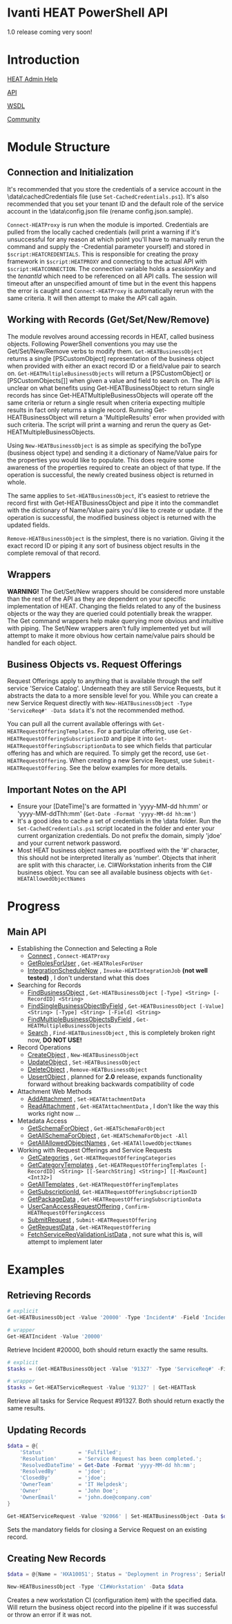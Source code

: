 # Ivanti HEAT PowerShell API

1.0 release coming very soon!

# Introduction
[HEAT Admin Help](https://<YOUR_TENANT_ID>/help/admin/index.html)

[API](https://help.ivanti.com/ht/help/en_US/ISM/2017/Content/Configure/Develop/Web%20Service.htm)

[WSDL](https://<YOUR_TENANT_ID>/ServiceAPI/FRSHEATIntegration.asmx?wsdl)

[Community](https://community.ivanti.com/community/heat-software/ivanti-service-manager-formerly-heat-service-management/heat-api-ivanti-service-manager)

# Module Structure

## Connection and Initialization

It's recommended that you store the credentials of a service account in the \data\cachedCredentials file (use `Set-CachedCredentials.ps1`). It's also recommended that you set your tenant ID and the default role of the service account in the \data\config.json file (rename config.json.sample).

`Connect-HEATProxy` is run when the module is imported. Credentials are pulled from the locally cached credentials (will print a warning if it's unsuccessful for any reason at which point you'll have to manually rerun the command and supply the -Credential parameter yourself) and stored in `$script:HEATCREDENTIALS`. This is responsible for creating the proxy framework in `$script:HEATPROXY` and connecting to the actual API with `$script:HEATCONNECTION`. The connection variable holds a _sessionKey_ and the _tenantId_ which need to be referenced on all API calls. The session will timeout after an unspecified amount of time but in the event this happens the error is caught and `Connect-HEATProxy` is automatically rerun with the same criteria. It will then attempt to make the API call again.

## Working with Records (Get/Set/New/Remove)

The module revolves around accessing records in HEAT, called business objects. Following PowerShell conventions you may use the Get/Set/New/Remove verbs to modify them. `Get-HEATBusinessObject` returns a single [PSCustomObject] representation of the business object when provided with either an exact record ID or a field/value pair to search on. `Get-HEATMultipleBusinessObjects` will return a [PSCustomObject] or [PSCustomObjects[]] when given a value and field to search on. The API is unclear on what benefits using Get-HEATBusinessObject to return single records has since Get-HEATMultipleBusinessObjects will operate off the same criteria or return a single result when criteria expecting multiple results in fact only returns a single record. Running Get-HEATBusinessObject will return a 'MultipleResults' error when provided with such criteria. The script will print a warning and rerun the query as Get-HEATMultipleBusinessObjects.

Using `New-HEATBusinessObject` is as simple as specifying the boType (business object type) and sending it a dictionary of Name/Value pairs for the properties you would like to populate. This does require some awareness of the properties required to create an object of that type. If the operation is successful, the newly created business object is returned in whole.

The same applies to `Set-HEATBusinessObject`, it's easiest to retrieve the record first with Get-HEATBusinessObject and pipe it into the commandlet with the dictionary of Name/Value pairs you'd like to create or update. If the operation is successful, the modified business object is returned with the updated fields.

`Remove-HEATBusinessObject` is the simplest, there is no variation. Giving it the exact record ID or piping it any sort of business object results in the complete removal of that record.

## Wrappers

**WARNING!** The Get/Set/New wrappers should be considered more unstable than the rest of the API as they are dependent on your specific implementation of HEAT. Changing the fields related to any of the business objects or the way they are queried could potentially break the wrapper. The Get command wrappers help make querying more obvious and intuitive with piping. The Set/New wrappers aren't fully implemented yet but will attempt to make it more obvious how certain name/value pairs should be handled for each object.

## Business Objects vs. Request Offerings

Request Offerings apply to anything that is available through the self service 'Service Catalog'. Underneath they are still Service Requests, but it abstracts the data to a more sensible level for you. While you can create a new Service Request directly with `New-HEATBusinessObject -Type 'ServiceReq#' -Data $data` it's not the recommended method.

You can pull all the current available offerings with `Get-HEATRequestOfferingTemplates`. For a particular offering, use `Get-HEATRequestOfferingSubscriptionID` and pipe it into `Get-HEATRequestOfferingSubscriptionData` to see which fields that particular offering has and which are required. To simply get the record, use `Get-HEATRequestOffering`. When creating a new Service Request, use `Submit-HEATRequestOffering`. See the below examples for more details.

## Important Notes on the API

  * Ensure your [DateTime]'s are formatted in 'yyyy-MM-dd hh:mm' or 'yyyy-MM-ddThh:mm' (`Get-Date -Format 'yyyy-MM-dd hh:mm'`)
  * It's a good idea to cache a set of credentials in the \data folder. Run the `Set-CachedCredentials.ps1` script located in the folder and enter your current organization credentials. Do not prefix the domain, simply 'jdoe' and your current network password.
  * Most HEAT business object names are postfixed with the '#' character, this should not be interpreted literally as 'number'. Objects that inherit are split with this character, i.e. CI#Workstation inherits from the CI# business object. You can see all available business objects with `Get-HEATAllowedObjectNames`

# Progress

## Main API

* Establishing the Connection and Selecting a Role
  * [Connect](https://help.ivanti.com/ht/help/en_US/ISM/2017/Content/Configure/Develop/Connect.htm#Using_the_Connect_WebMethod) , `Connect-HEATProxy`
  * [GetRolesForUser](https://help.ivanti.com/ht/help/en_US/ISM/2017/Content/Configure/Develop/Connect.htm#Using_the_Connect_WebMethod) , `Get-HEATRolesForUser`
  * [IntegrationScheduleNow](https://help.ivanti.com/ht/help/en_US/ISM/2017/Content/Configure/Develop/IntegrationScheduleNow.htm) , `Invoke-HEATIntegrationJob` __(not well tested)__ , I don't understand what this does
* Searching for Records
  * [FindBusinessObject](https://help.ivanti.com/ht/help/en_US/ISM/2017/Content/Configure/Develop/FindBusinessObject.htm#_Toc357184303) , `Get-HEATBusinessObject [-Type] <String> [-RecordID] <String>`
  * [FindSingleBusinessObjectByField](https://help.ivanti.com/ht/help/en_US/ISM/2017/Content/Configure/Develop/FindSingleBusinessObjectByField.htm#_Toc357184304) , `Get-HEATBusinessObject [-Value] <String> [-Type] <String> [-Field] <String>`
  * [FindMultipleBusinessObjectsByField](https://help.ivanti.com/ht/help/en_US/ISM/2017/Content/Configure/Develop/FindMultipleBusinessObjectsByField.htm#_Toc357184305) , `Get-HEATMultipleBusinessObjects`
  * [Search](https://help.ivanti.com/ht/help/en_US/ISM/2017/Content/Configure/Develop/Search.htm#_Toc357184306) , `Find-HEATBusinessObject` , this is completely broken right now, __DO NOT USE!__
* Record Operations
  * [CreateObject](https://help.ivanti.com/ht/help/en_US/ISM/2017/Content/Configure/Develop/CreateObject.htm#Using_the_CreateObject_Web_Method) , `New-HEATBusinessObject`
  * [UpdateObject](https://help.ivanti.com/ht/help/en_US/ISM/2017/Content/Configure/Develop/UpdateObject.htm#Using_the_UpdateObject_Web_Method) , `Set-HEATBusinessObject`
  * [DeleteObject](https://help.ivanti.com/ht/help/en_US/ISM/2017/Content/Configure/Develop/DeleteObject.htm#Using_the_DeleteObject_Web_Method) , `Remove-HEATBusinessObject`
  * [UpsertObject](https://help.ivanti.com/ht/help/en_US/ISM/2017/Content/Configure/Develop/UpsertObject.htm#Using_the_UpsertObject_Web_Method) , planned for **2.0** release, expands functionality forward without breaking backwards compatibility of code
* Attachment Web Methods
  * [AddAttachment](https://help.ivanti.com/ht/help/en_US/ISM/2017/Content/Configure/Develop/AddAttachment.htm#_Toc357184316) , `Set-HEATAttachmentData`
  * [ReadAttachment](https://help.ivanti.com/ht/help/en_US/ISM/2017/Content/Configure/Develop/ReadAttachment.htm#_Toc357184317) , `Get-HEATAttachmentData` , I don't like the way this works right now ...
* Metadata Access
  * [GetSchemaForObject](https://help.ivanti.com/ht/help/en_US/ISM/2017/Content/Configure/Develop/GetSchemaForObject.htm#_Toc357184319) , `Get-HEATSchemaForObject`
  * [GetAllSchemaForObject](https://help.ivanti.com/ht/help/en_US/ISM/2017/Content/Configure/Develop/GetAllSchemaForObject.htm#_Toc357184320) , `Get-HEATSchemaForObject -All`
  * [GetAllAllowedObjectNames](https://help.ivanti.com/ht/help/en_US/ISM/2017/Content/Configure/Develop/GetAllAllowedObjectNames.htm#_Toc357184321) , `Get-HEATAllowedObjectNames`
* Working with Request Offerings and Service Requests
  * [GetCategories](https://help.ivanti.com/ht/help/en_US/ISM/2017/Content/Configure/Develop/GetCategories.htm#Using_the_GetCategories_Web_Method) , `Get-HEATRequestOfferingCategories`
  * [GetCategoryTemplates](https://help.ivanti.com/ht/help/en_US/ISM/2017/Content/Configure/Develop/GetCategoryTemplates.htm#Using_the_GetCategoryTemplates_Web_Method) , `Get-HEATRequestOfferingTemplates [-RecordID] <String> [[-SearchString] <String>] [[-MaxCount] <Int32>]`
  * [GetAllTemplates](https://help.ivanti.com/ht/help/en_US/ISM/2017/Content/Configure/Develop/GetAllTemplates.htm#Using_the_GetAllTemplatesWebMethod) , `Get-HEATRequestOfferingTemplates`
  * [GetSubscriptionId](https://help.ivanti.com/ht/help/en_US/ISM/2017/Content/Configure/Develop/GetSubscriptionId.htm#Using_the_GetSubscriptionId_Web_Method), `Get-HEATRequestOfferingSubscriptionID`
  * [GetPackageData](https://help.ivanti.com/ht/help/en_US/ISM/2017/Content/Configure/Develop/GetPackageData.htm#Using_the_GetPackageDataWeb_Method) , `Get-HEATRequestOfferingSubscriptionData`
  * [UserCanAccessRequestOffering](https://help.ivanti.com/ht/help/en_US/ISM/2017/Content/Configure/Develop/UserCanAccessRequestOffering.htm#Using_the_UserCanAccessRequestOffering_Web_Method) , `Confirm-HEATRequestOfferingAccess`
  * [SubmitRequest](https://help.ivanti.com/ht/help/en_US/ISM/2017/Content/Configure/Develop/SubmitRequest.htm#Using_the_SubmitRequestWeb_Method) , `Submit-HEATRequestOffering`
  * [GetRequestData](https://help.ivanti.com/ht/help/en_US/ISM/2017/Content/Configure/Develop/GetRequestData.htm#Using_the_GetRequestData_Web_Method) , `Get-HEATRequestOffering`
  * [FetchServiceReqValidationListData](https://help.ivanti.com/ht/help/en_US/ISM/2017/Content/Configure/Develop/FetchServiceReqValidtionListData.htm#Using_the_FetchServiceReqValidationListData_Web_Method) , not sure what this is, will attempt to implement later

# Examples

## Retrieving Records

``` powershell
# explicit
Get-HEATBusinessObject -Value '20000' -Type 'Incident#' -Field 'IncidentNumber'

# wrapper
Get-HEATIncident -Value '20000'
```
Retrieve Incident #20000, both should return exactly the same results.

``` powershell
# explicit
$tasks = (Get-HEATBusinessObject -Value '91327' -Type 'ServiceReq#' -Field 'ServiceReqNumber').RecID | Get-HEATMultipleBusinessObjects -Type 'Task' -Field 'ParentLink_RecID'

# wrapper
$tasks = Get-HEATServiceRequest -Value '91327' | Get-HEATTask
```
Retrieve all tasks for Service Request #91327. Both should return exactly the same results.

## Updating Records

``` powershell
$data = @{
    'Status'           = 'Fulfilled';
    'Resolution'       = 'Service Request has been completed.';
    'ResolvedDateTime' = Get-Date -Format 'yyyy-MM-dd hh:mm';
    'ResolvedBy'       = 'jdoe';
    'ClosedBy'         = 'jdoe';
    'OwnerTeam'        = 'IT Helpdesk';
    'Owner'            = 'John Doe';
    'OwnerEmail'       = 'john.doe@company.com'
}

Get-HEATServiceRequest -Value '92066' | Set-HEATBusinessObject -Data $data
```
Sets the mandatory fields for closing a Service Request on an existing record.

## Creating New Records

``` powershell
$data = @{Name = 'HXA10051'; Status = 'Deployment in Progress'; SerialNumber = 'FF0088F'; AssetTag = 'A10051'}

New-HEATBusinessObject -Type 'CI#Workstation' -Data $data
```
Creates a new workstation CI (configuration item) with the specified data. Will return the business object record into the pipeline if it was successful or throw an error if it was not.
